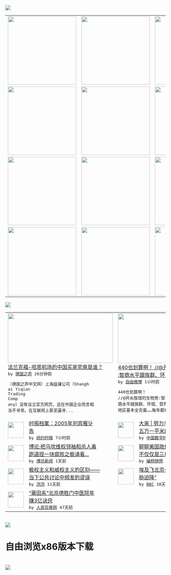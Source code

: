 

<a href="https://github.com/greatfire/z/raw/master/FreeBrowser.apk"><img src="https://raw.githubusercontent.com/greatfire/wiki/master/x/header.png" /></a><table><tr><td width="262" align="center" valign="center"><a href="https://github.com/greatfire/wiki/wiki/nyt" title="纽约时报中文网 国际纵览"><img src="https://raw.githubusercontent.com/greatfire/wiki/master/x/nyt_flag.png" width="215"/></a></td><td width="262" align="center" valign="center"><a href="https://github.com/greatfire/wiki/wiki/dw" title=""><img src="https://raw.githubusercontent.com/greatfire/wiki/master/x/dw_flag.png" width="215"/></a></td><td width="262" align="center" valign="center"><a href="https://github.com/greatfire/wiki/wiki/rmjd" title=""><img src="https://raw.githubusercontent.com/greatfire/wiki/master/x/rmjd_flag.png" width="215"/></a></td></tr><tr><td width="262" align="center" valign="center"><a href="https://github.com/paopaonetizen/website" title="泡泡 - 未经审查的互联网信息"><img src="https://raw.githubusercontent.com/greatfire/wiki/master/x/pp_flag.png" width="215"/></a></td><td width="262" align="center" valign="center"><a href="https://github.com/getlantern/mirror" title="以及自由微博和GreatFire.org官方中文论坛"><img src="https://raw.githubusercontent.com/greatfire/wiki/master/x/lantern_flag.png" width="215"/></a></td><td width="262" align="center" valign="center"><a href="https://github.com/cdtmirrors/m/" title=""><img src="https://raw.githubusercontent.com/greatfire/wiki/master/x/cdt_flag.png" width="215"/></a></td></tr><tr><td width="262" align="center" valign="center"><a href="https://github.com/program-think/blog" title="编程随想的博客"><img src="https://raw.githubusercontent.com/greatfire/wiki/master/x/pt_flag.png" width="215"/></a></td><td width="262" align="center" valign="center"><a href="https://github.com/greatfire/wiki/wiki/bbc" title=""><img src="https://raw.githubusercontent.com/greatfire/wiki/master/x/bbc_flag.png" width="215"/></a></td><td width="262" align="center" valign="center"><a href="https://github.com/freeweibo/s" title="自由微博 - 匿名和不受屏蔽的新浪微博搜索"><img src="https://raw.githubusercontent.com/greatfire/wiki/master/x/fw_flag.png" width="215"/></a></td></tr><tr><td width="262" align="center" valign="center"><a href="https://github.com/greatfire/wiki/wiki/google" title=""><img src="https://raw.githubusercontent.com/greatfire/wiki/master/x/google_flag.png" width="215"/></a></td><td width="262" align="center" valign="center"><a href="https://github.com/bxnews/boxun" title=""><img src="https://raw.githubusercontent.com/greatfire/wiki/master/x/bx_flag.png" width="215"/></a></td><td width="262" align="center" valign="center"><a href="https://github.com/greatfire/wiki/wiki/open-source" title="欢迎访问GreatFire.org开发者项目网站"><img src="https://raw.githubusercontent.com/greatfire/wiki/master/x/open-source_flag.png" width="215"/></a></td></tr></table><img src="https://raw.githubusercontent.com/greatfire/wiki/master/x/newsfeed text.png" /><table cols="4"><tr><td colspan="2" width="380"><a href="http://dw.com/p/1JBHC?maca=chi-GK-text-greatfire-all-chinese-15625-xml-mrss"><img src="http://www.dw.com/image/0,,19348003_302,00.jpg" width="330" height="156"/></a></br><a href="http://dw.com/p/1JBHC?maca=chi-GK-text-greatfire-all-chinese-15625-xml-mrss">法兰克福-哈恩机场的中国买家究竟是谁？</a></br><kbd> by <a href="http://dw.de">德国之声</a> 26分钟前 </kbd></br><pre>（德国之声中文网）上海益谦公司（Shangh<br/>ai Yiqian Trading Comp<br/>any）没有设立官方网页，这在中国企业而言相<br/>当不寻常。在互联网上甚至遍寻...</pre></td><td colspan="2" width="380"><a href="https://freeweibo.com/weibo/3990631950347778"><img src="http://ww3.sinaimg.cn/large/8f1bd71bgw1f57u3wud90j20lc0phq8p.jpg" width="330" height="156"/></a></br><a href="https://freeweibo.com/weibo/3990631950347778">440也划算啊！ //@开水族馆的生物男<br/>:智商水平跟族群、环…</a></br><kbd> by <a href="https://freeweibo.com/">自由微博</a> 1小时前 </kbd></br><pre>440也划算啊！ //@开水族馆的生物男:智<br/>商水平跟族群、环境、营养、教育都有关……偏远<br/>地区基本全完蛋……每年都有</pre></td></tr><tr><td><img src="https://raw.githubusercontent.com/greatfire/wiki/master/x/nyt_logo.png" width="50" height="50"/></td><td width="280"><a href="https://d7odklm2qes9e.cloudfront.net/china/20160626/liu-binyan-journalist-and-dissident-writer-dies-at-80/">时报档案：2005年刘宾雁讣<br/>告</a></br><kbd> by <a href="http://m.cn.nytimes.com/">纽约时报</a> 7小时前 </kbd></td><td><img src="https://i0.wp.com/chinadigitaltimes.net/chinese/files/2016/06/Screen-Shot-2016-06-25-at-%E4%B8%8B%E5%8D%884.57.06.png?resize=476%2C282" width="50" height="50"/></td><td width="280"><a href="https://chinadigitaltimes.net/chinese/2016/06/%E5%A4%A7%E5%AE%B6-%E5%8A%AA%E5%8A%9B%E5%8D%8A%E8%BE%88%E5%AD%90%EF%BC%8C%E8%BF%BD%E4%B8%8D%E4%B8%8A%E4%BA%94%E4%B8%87%E4%B8%80%E5%B9%B3%E7%B1%B3%E7%9A%84%E5%8C%97%E4%BA%AC%E6%88%BF%E4%BB%B7/">大家 | 努力半辈子，追不上<br/>五万一平米的北京房价</a></br><kbd> by <a href="http://chinadigitaltimes.net/chinese/">中国数字时代</a> 9小时前 </kbd></td></tr><tr><td><img src="http://www.boxun.com/news/images/2016/06/201606252138editorial1.jpg" width="50" height="50"/></td><td width="280"><a href="http://www.boxun.com/news/gb/editorial/2016/06/201606252138.shtml">博论:把乌坎维权领袖和杀人毒<br/>跑道捏一块腐败之极请看...</a></br><kbd> by <a href="http://www.boxun.com">博讯新闻</a> 1天前 </kbd></td><td><img src="https://raw.githubusercontent.com/greatfire/wiki/master/x/pt_logo.png" width="50" height="50"/></td><td width="280"><a href="http://feedproxy.google.com/~r/programthink/~3/UYp4O3ynO9Q/USA-Separation-of-Powers-with-Balances.html">聊聊美国政体中的权力制衡——<br/>不仅仅是三权分立</a></br><kbd> by <a href="http://program-think.blogspot.com">编程随想</a> 4天前 </kbd></td></tr><tr><td><img src="https://pao-pao.net/sites/pao-pao.net/files/styles/large/public/wen_zhong_1.jpg?itok=9dUaeRzP" width="50" height="50"/></td><td width="280"><a href="https://pao-pao.net/article/709">极权主义和威权主义的区别——<br/>当下公共讨论中频发的谬误</a></br><kbd> by <a href="https://pao-pao.net">泡泡</a> 11天前 </kbd></td><td><img src="http://a.files.bbci.co.uk/worldservice/live/assets/images/2016/05/19/160519172724_egypt_air_plane_144x81__nocredit.jpg" width="50" height="50"/></td><td width="280"><a href="http://www.bbc.com/zhongwen/simp/world/2016/06/160608_egypt_china_flight_uzbekistan">埃及飞北京一架客机“因炸弹威<br/>胁迫降”</a></br><kbd> by <a href="http://www.bbc.co.uk/zhongwen/simp">BBC</a> 18天前 </kbd></td></tr><tr><td><img src="http://www.rmjdw.com/uploads/160510/3-1605102102421C.jpg" width="50" height="50"/></td><td width="280"><a href="http://www.rmjdw.com//tebiebaodao/20160510/15526.html">“莆田系”北京德胜门中医院年<br/>赚3亿诀窍 </a></br><kbd> by <a href="http://www.rmjdw.com/">人民监督网</a> 47天前 </kbd></td></table></br><a href="https://github.com/greatfire/z/raw/master/FreeBrowser.apk"><img src="https://raw.githubusercontent.com/greatfire/wiki/master/x/download app.png" /></a><h1>自由浏览x86版本下载<h1><a href="https://github.com/greatfire/z/raw/master/FreeBrowser-x86.apk"><img src="https://raw.githubusercontent.com/greatfire/images/master/fb86.qr.png" /></a>